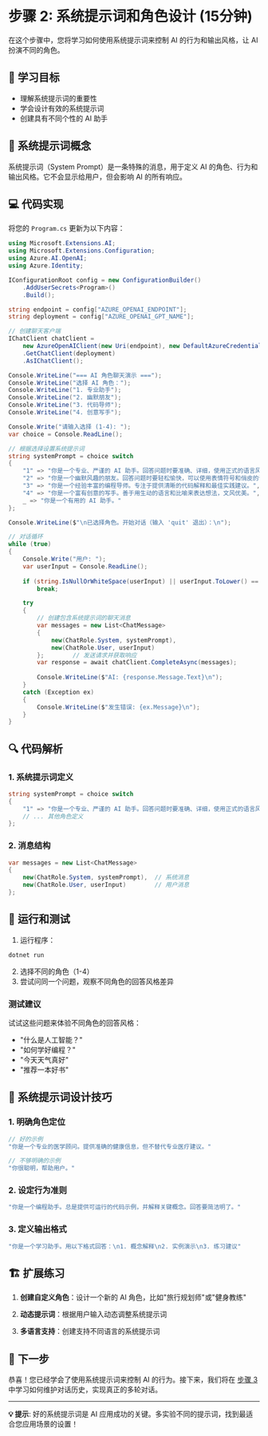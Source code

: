# 步骤 2: 系统提示词和角色设计 (15分钟)

在这个步骤中，您将学习如何使用系统提示词来控制 AI 的行为和输出风格，让 AI 扮演不同的角色。

## 🎯 学习目标

- 理解系统提示词的重要性
- 学会设计有效的系统提示词
- 创建具有不同个性的 AI 助手

## 📖 系统提示词概念

系统提示词（System Prompt）是一条特殊的消息，用于定义 AI 的角色、行为和输出风格。它不会显示给用户，但会影响 AI 的所有响应。

## 💻 代码实现

将您的 `Program.cs` 更新为以下内容：

```csharp
using Microsoft.Extensions.AI;
using Microsoft.Extensions.Configuration;
using Azure.AI.OpenAI;
using Azure.Identity;

IConfigurationRoot config = new ConfigurationBuilder()
    .AddUserSecrets<Program>()
    .Build();

string endpoint = config["AZURE_OPENAI_ENDPOINT"];
string deployment = config["AZURE_OPENAI_GPT_NAME"];

// 创建聊天客户端
IChatClient chatClient =
    new AzureOpenAIClient(new Uri(endpoint), new DefaultAzureCredential())
    .GetChatClient(deployment)
    .AsIChatClient();

Console.WriteLine("=== AI 角色聊天演示 ===");
Console.WriteLine("选择 AI 角色：");
Console.WriteLine("1. 专业助手");
Console.WriteLine("2. 幽默朋友");
Console.WriteLine("3. 代码导师");
Console.WriteLine("4. 创意写手");

Console.Write("请输入选择 (1-4): ");
var choice = Console.ReadLine();

// 根据选择设置系统提示词
string systemPrompt = choice switch
{
    "1" => "你是一个专业、严谨的 AI 助手。回答问题时要准确、详细，使用正式的语言风格。",
    "2" => "你是一个幽默风趣的朋友。回答问题时要轻松愉快，可以使用表情符号和俏皮的语言。",
    "3" => "你是一个经验丰富的编程导师。专注于提供清晰的代码解释和最佳实践建议。",
    "4" => "你是一个富有创意的写手。善于用生动的语言和比喻来表达想法，文风优美。",
    _ => "你是一个有用的 AI 助手。"
};

Console.WriteLine($"\n已选择角色。开始对话（输入 'quit' 退出）：\n");

// 对话循环
while (true)
{
    Console.Write("用户: ");
    var userInput = Console.ReadLine();
    
    if (string.IsNullOrWhiteSpace(userInput) || userInput.ToLower() == "quit")
        break;

    try
    {
        // 创建包含系统提示词的聊天消息
        var messages = new List<ChatMessage>
        {
            new(ChatRole.System, systemPrompt),
            new(ChatRole.User, userInput)
        };        // 发送请求并获取响应
        var response = await chatClient.CompleteAsync(messages);
        
        Console.WriteLine($"AI: {response.Message.Text}\n");
    }
    catch (Exception ex)
    {
        Console.WriteLine($"发生错误: {ex.Message}\n");
    }
}
```

## 🔍 代码解析

### 1. 系统提示词定义
```csharp
string systemPrompt = choice switch
{
    "1" => "你是一个专业、严谨的 AI 助手。回答问题时要准确、详细，使用正式的语言风格。",
    // ... 其他角色定义
};
```

### 2. 消息结构
```csharp
var messages = new List<ChatMessage>
{
    new(ChatRole.System, systemPrompt),  // 系统消息
    new(ChatRole.User, userInput)        // 用户消息
};
```

## 🚀 运行和测试

1. 运行程序：
```bash
dotnet run
```

2. 选择不同的角色（1-4）
3. 尝试问同一个问题，观察不同角色的回答风格差异

### 测试建议

试试这些问题来体验不同角色的回答风格：

- "什么是人工智能？"
- "如何学好编程？"
- "今天天气真好"
- "推荐一本好书"

## 🎨 系统提示词设计技巧

### 1. 明确角色定位
```csharp
// 好的示例
"你是一个专业的医学顾问。提供准确的健康信息，但不替代专业医疗建议。"

// 不够明确的示例
"你很聪明，帮助用户。"
```

### 2. 设定行为准则
```csharp
"你是一个编程助手。总是提供可运行的代码示例，并解释关键概念。回答要简洁明了。"
```

### 3. 定义输出格式
```csharp
"你是一个学习助手。用以下格式回答：\n1. 概念解释\n2. 实例演示\n3. 练习建议"
```

## 🏗️ 扩展练习

1. **创建自定义角色**：设计一个新的 AI 角色，比如"旅行规划师"或"健身教练"

2. **动态提示词**：根据用户输入动态调整系统提示词

3. **多语言支持**：创建支持不同语言的系统提示词

## 🔗 下一步

恭喜！您已经学会了使用系统提示词来控制 AI 的行为。接下来，我们将在 [步骤 3](step-03-chat-history.md) 中学习如何维护对话历史，实现真正的多轮对话。

---

**💡 提示**: 好的系统提示词是 AI 应用成功的关键。多实验不同的提示词，找到最适合您应用场景的设置！
